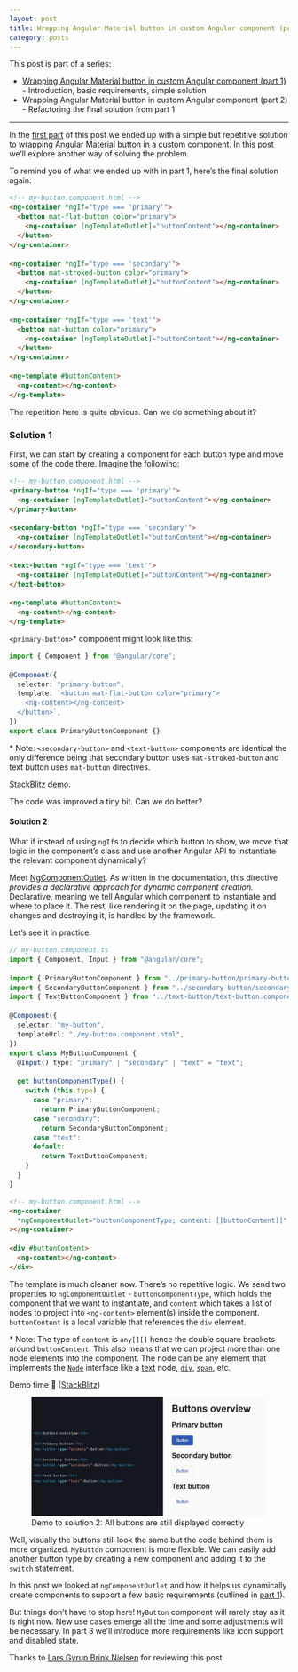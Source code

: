 ```yaml
---
layout: post
title: Wrapping Angular Material button in custom Angular component (part 2)
category: posts
---
```


This post is part of a series:

- [Wrapping Angular Material button in custom Angular component (part 1)](https://dzhavat.github.io/2021/10/20/wrapping-angular-material-button-in-custom-component-part-1.html) - Introduction, basic requirements, simple solution
- Wrapping Angular Material button in custom Angular component (part 2) - Refactoring the final solution from part 1

---

In the [first part](https://dzhavat.github.io/2021/10/20/wrapping-angular-material-button-in-custom-component-part-1.html) of this post we ended up with a simple but repetitive solution to wrapping Angular Material button in a custom component. In this post we’ll explore another way of solving the problem.

To remind you of what we ended up with in part 1, here’s the final solution again:

```html
<!-- my-button.component.html -->
<ng-container *ngIf="type === 'primary'">
  <button mat-flat-button color="primary">
    <ng-container [ngTemplateOutlet]="buttonContent"></ng-container>
  </button>
</ng-container>

<ng-container *ngIf="type === 'secondary'">
  <button mat-stroked-button color="primary">
    <ng-container [ngTemplateOutlet]="buttonContent"></ng-container>
  </button>
</ng-container>

<ng-container *ngIf="type === 'text'">
  <button mat-button color="primary">
    <ng-container [ngTemplateOutlet]="buttonContent"></ng-container>
  </button>
</ng-container>

<ng-template #buttonContent>
  <ng-content></ng-content>
</ng-template>
```

The repetition here is quite obvious. Can we do something about it?

### Solution 1

First, we can start by creating a component for each button type and move some of the code there. Imagine the following:

```html
<!-- my-button.component.html -->
<primary-button *ngIf="type === 'primary'">
  <ng-container [ngTemplateOutlet]="buttonContent"></ng-container>
</primary-button>

<secondary-button *ngIf="type === 'secondary'">
  <ng-container [ngTemplateOutlet]="buttonContent"></ng-container>
</secondary-button>

<text-button *ngIf="type === 'text'">
  <ng-container [ngTemplateOutlet]="buttonContent"></ng-container>
</text-button>

<ng-template #buttonContent>
  <ng-content></ng-content>
</ng-template>
```

`<primary-button>`\* component might look like this:

```ts
import { Component } from "@angular/core";

@Component({
  selector: "primary-button",
  template: `<button mat-flat-button color="primary">
    <ng-content></ng-content>
  </button>`,
})
export class PrimaryButtonComponent {}
```

\* Note: `<secondary-button>` and `<text-button>` components are identical the only difference being that secondary button uses `mat-stroked-button` and text button uses `mat-button` directives.

[StackBlitz demo](https://stackblitz.com/edit/angular-nh42jz-hjitrp?file=src%2Fapp%2Fmy-button%2Fmy-button.component.html).

The code was improved a tiny bit. Can we do better?

#### Solution 2

What if instead of using `ngIf`s to decide which button to show, we move that logic in the component’s class and use another Angular API to instantiate the relevant component dynamically?

Meet [NgComponentOutlet](https://angular.io/api/common/NgComponentOutlet). As written in the documentation, this directive _provides a declarative approach for dynamic component creation._ Declarative, meaning we tell Angular which component to instantiate and where to place it. The rest, like rendering it on the page, updating it on changes and destroying it, is handled by the framework.

Let’s see it in practice.

```ts
// my-button.component.ts
import { Component, Input } from "@angular/core";

import { PrimaryButtonComponent } from "../primary-button/primary-button.component";
import { SecondaryButtonComponent } from "../secondary-button/secondary-button.component";
import { TextButtonComponent } from "../text-button/text-button.component";

@Component({
  selector: "my-button",
  templateUrl: "./my-button.component.html",
})
export class MyButtonComponent {
  @Input() type: "primary" | "secondary" | "text" = "text";

  get buttonComponentType() {
    switch (this.type) {
      case "primary":
        return PrimaryButtonComponent;
      case "secondary":
        return SecondaryButtonComponent;
      case "text":
      default:
        return TextButtonComponent;
    }
  }
}
```

```html
<!-- my-button.component.html -->
<ng-container
  *ngComponentOutlet="buttonComponentType; content: [[buttonContent]]"
></ng-container>

<div #buttonContent>
  <ng-content></ng-content>
</div>
```

The template is much cleaner now. There’s no repetitive logic. We send two properties to `ngComponentOutlet` - `buttonComponentType`, which holds the component that we want to instantiate, and `content` which takes a list of nodes to project into `<ng-content>` element(s) inside the component. `buttonContent` is a local variable that references the `div` element.

\* Note: The type of `content` is `any[][]` hence the double square brackets around `buttonContent`. This also means that we can project more than one node elements into the component. The node can be any element that implements the [`Node`](https://developer.mozilla.org/en-US/docs/Web/API/Node) interface like a [text](https://developer.mozilla.org/en-US/docs/Web/API/Document/createTextNode) node, [`div`](https://developer.mozilla.org/en-US/docs/Web/API/HTMLDivElement), [`span`](https://developer.mozilla.org/en-US/docs/Web/API/HTMLSpanElement), etc.

Demo time 🎉 ([StackBlitz](https://stackblitz.com/edit/angular-nh42jz-mk48ht?file=src%2Fapp%2Fmy-button%2Fmy-button.component.html))

<figure>
  <img src="/assets/img/2021/10/26/solution-2-demo.jpg" alt="">
  <figcaption>Demo to solution 2: All buttons are still displayed correctly</figcaption>
</figure>

Well, visually the buttons still look the same but the code behind them is more organized. `MyButton` component is more flexible. We can easily add another button type by creating a new component and adding it to the `switch` statement.

In this post we looked at `ngComponentOutlet` and how it helps us dynamically create components to support a few basic requirements (outlined in [part 1](https://dzhavat.github.io/2021/10/20/wrapping-angular-material-button-in-custom-component-part-1.html)).

But things don’t have to stop here! `MyButton` component will rarely stay as it is right now. New use cases emerge all the time and some adjustments will be necessary. In part 3 we’ll introduce more requirements like icon support and disabled state.

Thanks to [Lars Gyrup Brink Nielsen](https://twitter.com/LayZeeDK/) for reviewing this post.
